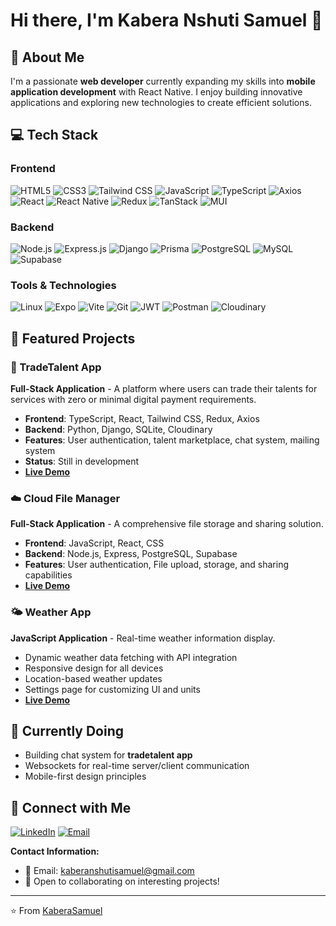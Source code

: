 # Hi there, I'm Kabera Nshuti Samuel 👋

## 🚀 About Me

I'm a passionate **web developer** currently expanding my skills into **mobile application development** with React Native. I enjoy building innovative applications and exploring new technologies to create efficient solutions.

## 💻 Tech Stack

### Frontend

![HTML5](https://img.shields.io/badge/HTML5-E34F26?style=for-the-badge&logo=html5&logoColor=white)
![CSS3](https://img.shields.io/badge/CSS3-1572B6?style=for-the-badge&logo=css3&logoColor=white)
![Tailwind CSS](https://img.shields.io/badge/Tailwind_CSS-38B2AC?style=for-the-badge&logo=tailwind-css&logoColor=white)
![JavaScript](https://img.shields.io/badge/JavaScript-F7DF1E?style=for-the-badge&logo=javascript&logoColor=black)
![TypeScript](https://img.shields.io/badge/TypeScript-007ACC?style=for-the-badge&logo=typescript&logoColor=white)
![Axios](https://img.shields.io/badge/Axios-5A29E4?style=for-the-badge&logo=axios&logoColor=white)
![React](https://img.shields.io/badge/React-20232A?style=for-the-badge&logo=react&logoColor=61DAFB)
![React Native](https://img.shields.io/badge/React_Native-20232A?style=for-the-badge&logo=react&logoColor=61DAFB)
![Redux](https://img.shields.io/badge/Redux-593D88?style=for-the-badge&logo=redux&logoColor=white)
![TanStack](https://img.shields.io/badge/TanStack_Query-FF4154?style=for-the-badge&logo=reactquery&logoColor=white)
![MUI](https://img.shields.io/badge/MUI-007FFF?style=for-the-badge&logo=mui&logoColor=white)

### Backend

![Node.js](https://img.shields.io/badge/Node.js-43853D?style=for-the-badge&logo=node.js&logoColor=white)
![Express.js](https://img.shields.io/badge/Express.js-404D59?style=for-the-badge&logo=express&logoColor=white)
![Django](https://img.shields.io/badge/Django-092E20?style=for-the-badge&logo=django&logoColor=white)
![Prisma](https://img.shields.io/badge/Prisma-3982CE?style=for-the-badge&logo=Prisma&logoColor=white)
![PostgreSQL](https://img.shields.io/badge/PostgreSQL-316192?style=for-the-badge&logo=postgresql&logoColor=white)
![MySQL](https://img.shields.io/badge/MySQL-00000F?style=for-the-badge&logo=mysql&logoColor=white)
![Supabase](https://img.shields.io/badge/Supabase-3ECF8E?style=for-the-badge&logo=supabase&logoColor=white)

### Tools & Technologies

![Linux](https://img.shields.io/badge/Linux-FCC624?style=for-the-badge&logo=linux&logoColor=black)
![Expo](https://img.shields.io/badge/Expo-1C1E24?style=for-the-badge&logo=expo&logoColor=#D04A37)
![Vite](https://img.shields.io/badge/Vite-646CFF?style=for-the-badge&logo=vite&logoColor=white)
![Git](https://img.shields.io/badge/Git-F05032?style=for-the-badge&logo=git&logoColor=white)
![JWT](https://img.shields.io/badge/JWT-black?style=for-the-badge&logo=JSON%20web%20tokens)
![Postman](https://img.shields.io/badge/Postman-FF6C37?style=for-the-badge&logo=postman&logoColor=white)
![Cloudinary](https://img.shields.io/badge/Cloudinary-3448C5?style=for-the-badge&logo=cloudinary&logoColor=white)

## 🌟 Featured Projects

### 🔄 TradeTalent App

**Full-Stack Application** - A platform where users can trade their talents for services with zero or minimal digital payment requirements.

- **Frontend**: TypeScript, React, Tailwind CSS, Redux, Axios
- **Backend**: Python, Django, SQLite, Cloudinary
- **Features**: User authentication, talent marketplace, chat system, mailing system
- **Status**: Still in development
- **[Live Demo](https://tradetalent-app-frontend-bktj-hpthv1pz4.vercel.app)**

### ☁️ Cloud File Manager

**Full-Stack Application** - A comprehensive file storage and sharing solution.

- **Frontend**: JavaScript, React, CSS
- **Backend**: Node.js, Express, PostgreSQL, Supabase
- **Features**: User authentication, File upload, storage, and sharing capabilities
- **[Live Demo](https://file-uploader-1cpl.onrender.com/)**

### 🌤️ Weather App

**JavaScript Application** - Real-time weather information display.

- Dynamic weather data fetching with API integration
- Responsive design for all devices
- Location-based weather updates
- Settings page for customizing UI and units
- **[Live Demo](https://kaberasamuel.github.io/Weather-App/html/welcome.html)**

## 🌱 Currently Doing

- Building chat system for **tradetalent app**
- Websockets for real-time server/client communication
- Mobile-first design principles

## 🔗 Connect with Me

[![LinkedIn](https://img.shields.io/badge/LinkedIn-0077B5?style=for-the-badge&logo=linkedin&logoColor=white)](https://www.linkedin.com/in/kabera-nshuti-samuel-b577ab271/)
[![Email](https://img.shields.io/badge/Email-D14836?style=for-the-badge&logo=gmail&logoColor=white)](mailto:kaberanshutisamuel@gmail.com)

**Contact Information:**

- 📧 Email: kaberanshutisamuel@gmail.com
- 💼 Open to collaborating on interesting projects!

---

⭐️ From [KaberaSamuel](https://github.com/kaberasamuel)
